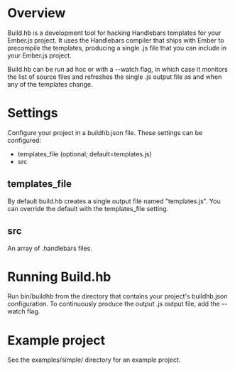 Overview
========
Build.hb is a development tool for hacking Handlebars templates for your Ember.js project. 
It uses the Handlebars compiler that ships with Ember to precompile the templates, producing a single
.js file that you can include in your Ember.js project. 

Build.hb can be run ad hoc or with a --watch flag, in which case it monitors the list of source
files and refreshes the single .js output file as and when any of the templates change. 


Settings
========
Configure your project in a buildhb.json file. These settings can be configured:
- templates_file (optional; default=templates.js)
- src


templates_file
--------------
By default build.hb creates a single output file named "templates.js". You can override the default
with the templates_file setting.


src
---
An array of .handlebars files. 


Running Build.hb
================
Run bin/buildhb from the directory that contains your project's buildhb.json configuration.
To continuously produce the output .js output file, add the --watch flag.


Example project
===============
See the examples/simple/ directory for an example project.
